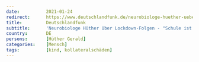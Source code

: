 ```yaml
---
date:          2021-01-24
redirect:      https://www.deutschlandfunk.de/neurobiologe-huether-ueber-lockdown-folgen-schule-ist-der.694.de.html?dram:article_id=491369
title:         Deutschlandfunk
subtitle:      'Neurobiologe Hüther über Lockdown-Folgen - "Schule ist der Ort, wo Kinder ihre tiefsten Bedürfnisse stillen"'
country:       DE
persons:       [Hüther Gerald]
categories:    [Mensch]
tags:          [kind, kollateralschäden]
---
```

